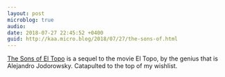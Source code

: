 ```yaml
---
layout: post
microblog: true
audio: 
date: 2018-07-27 22:45:52 +0400
guid: http://kaa.micro.blog/2018/07/27/the-sons-of.html
---
```

[The Sons of El Topo](http://www.comicsbeat.com/art-preview-see-ladronns-art-for-the-sons-of-el-topo-volume-one-cain/) is a sequel to the movie El Topo, by the genius that is Alejandro Jodorowsky. Catapulted to the top of my wishlist.
